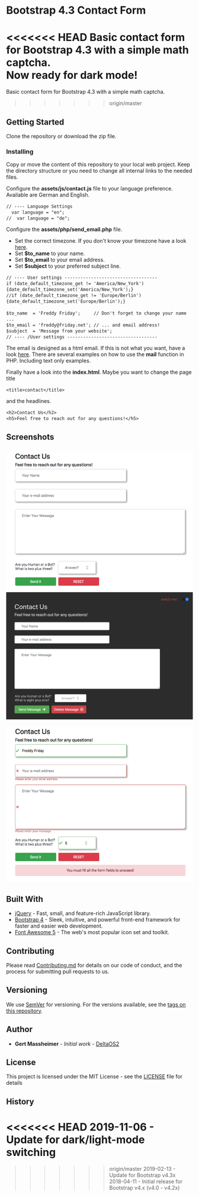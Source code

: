 # Bootstrap 4.3 Contact Form

<<<<<<< HEAD
Basic contact form for Bootstrap 4.3 with a simple math captcha.  
Now ready for dark mode!
=======
Basic contact form for Bootstrap 4.3 with a simple math captcha.
>>>>>>> origin/master

## Getting Started

Clone the repository or download the zip file.

### Installing

Copy or move the content of this repository to your local web project. Keep the directory structure or you need to change all internal links to the needed files.  

Configure the **assets/js/contact.js** file to your language preference.  
Available are German and English.

```
// ---- Language Settings
  var language = "en";
//  var language = "de";
```

Configure the **assets/php/send_email.php** file.

- Set the correct timezone. If you don't know your timezone have a look [here][1].
- Set **$to_name** to your name.
- Set **$to_email** to your email address.
- Set **$subject** to your preferred subject line.

```
// ---- User settings -----------------------------------
if (date_default_timezone_get != 'America/New_York'){date_default_timezone_set('America/New_York');}
//if (date_default_timezone_get != 'Europe/Berlin') {date_default_timezone_set('Europe/Berlin');}

$to_name  = 'Freddy Friday';     // Don't forget to change your name ...
$to_email = 'freddy@friday.net'; // ... and email address!
$subject  = 'Message from your website';
// ---- /User settings ----------------------------------
```

The email is designed as a html email. If this is not what you want, have a look [here][2]. There are several examples on how to use the **mail** function in PHP. Including text only examples.  

Finally have a look into the **index.html**. Maybe you want to change the page title
```
<title>contact</title>
```
and the headlines.
```
<h2>Contact Us</h2>
<h5>Feel free to reach out for any questions!</h5>
```

## Screenshots

![Empty form][image-1]
![Empty dark form][image-3]
---
![Filled form][image-2]

## Built With

* [jQuery][6] - Fast, small, and feature-rich JavaScript library.
* [Bootstrap 4][3] - Sleek, intuitive, and powerful front-end framework for faster and easier web development.
* [Font Awesome 5][5] - The web's most popular icon set and toolkit.

## Contributing

Please read [Contributing.md](Contributing.md) for details on our code of conduct, and the process for submitting pull requests to us.

## Versioning

We use [SemVer](http://semver.org/) for versioning. For the versions available, see the [tags on this repository](https://github.com/DeltaOS2/bootstrap4-contact-form/tags).

## Author

* **Gert Massheimer** - *Initial work* - [DeltaOS2](https://github.com/DeltaOS2)

## License

This project is licensed under the MIT License - see the [LICENSE](LICENSE) file for details

## History

<<<<<<< HEAD
2019-11-06 - Update for dark/light-mode switching  
=======
>>>>>>> origin/master
2019-02-13 - Update for Bootstrap v4.3x   
2018-04-11 - Initial release for Bootstrap v4.x (v4.0 - v4.2x)


[1]:http://php.net/manual/fa/timezones.php
[2]:http://php.net/manual/en/function.mail.php
[3]:https://getbootstrap.com
[4]:https://github.com/DeltaOS2/bootstrap4-contact-form/Contributing.md
[5]:https://fontawesome.com
[6]:http://jquery.com

[image-1]:screenshots/empty.png?raw=true
[image-2]:screenshots/filled.png?raw=true
[image-3]:screenshots/darkMode.png?raw=true
